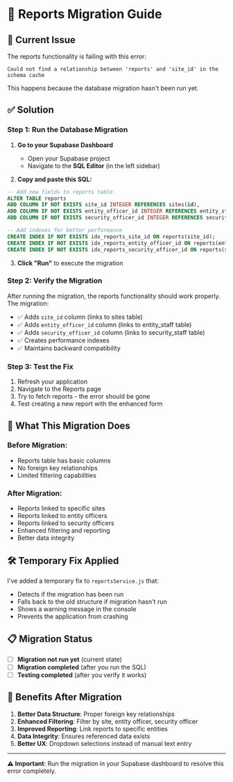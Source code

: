 # 🔧 Reports Migration Guide

## 🚨 Current Issue
The reports functionality is failing with this error:
```
Could not find a relationship between 'reports' and 'site_id' in the schema cache
```

This happens because the database migration hasn't been run yet.

## ✅ Solution

### Step 1: Run the Database Migration

1. **Go to your Supabase Dashboard**
   - Open your Supabase project
   - Navigate to the **SQL Editor** (in the left sidebar)

2. **Copy and paste this SQL:**

```sql
-- Add new fields to reports table
ALTER TABLE reports 
ADD COLUMN IF NOT EXISTS site_id INTEGER REFERENCES sites(id),
ADD COLUMN IF NOT EXISTS entity_officer_id INTEGER REFERENCES entity_staff(id),
ADD COLUMN IF NOT EXISTS security_officer_id INTEGER REFERENCES security_staff(id);

-- Add indexes for better performance
CREATE INDEX IF NOT EXISTS idx_reports_site_id ON reports(site_id);
CREATE INDEX IF NOT EXISTS idx_reports_entity_officer_id ON reports(entity_officer_id);
CREATE INDEX IF NOT EXISTS idx_reports_security_officer_id ON reports(security_officer_id);
```

3. **Click "Run"** to execute the migration

### Step 2: Verify the Migration

After running the migration, the reports functionality should work properly. The migration:

- ✅ Adds `site_id` column (links to sites table)
- ✅ Adds `entity_officer_id` column (links to entity_staff table)  
- ✅ Adds `security_officer_id` column (links to security_staff table)
- ✅ Creates performance indexes
- ✅ Maintains backward compatibility

### Step 3: Test the Fix

1. Refresh your application
2. Navigate to the Reports page
3. Try to fetch reports - the error should be gone
4. Test creating a new report with the enhanced form

## 🔄 What This Migration Does

### Before Migration:
- Reports table has basic columns
- No foreign key relationships
- Limited filtering capabilities

### After Migration:
- Reports linked to specific sites
- Reports linked to entity officers
- Reports linked to security officers
- Enhanced filtering and reporting
- Better data integrity

## 🛠️ Temporary Fix Applied

I've added a temporary fix to `reportsService.js` that:
- Detects if the migration has been run
- Falls back to the old structure if migration hasn't run
- Shows a warning message in the console
- Prevents the application from crashing

## 📋 Migration Status

- [ ] **Migration not run yet** (current state)
- [ ] **Migration completed** (after you run the SQL)
- [ ] **Testing completed** (after you verify it works)

## 🚀 Benefits After Migration

1. **Better Data Structure**: Proper foreign key relationships
2. **Enhanced Filtering**: Filter by site, entity officer, security officer
3. **Improved Reporting**: Link reports to specific entities
4. **Data Integrity**: Ensures referenced data exists
5. **Better UX**: Dropdown selections instead of manual text entry

---

**⚠️ Important**: Run the migration in your Supabase dashboard to resolve this error completely. 
